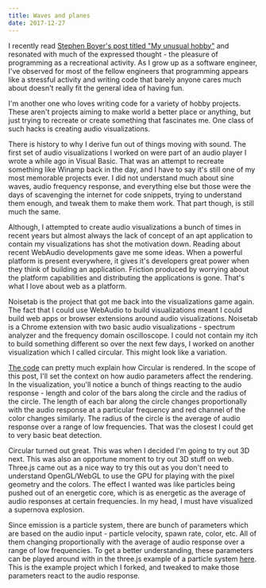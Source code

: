 ```yaml
---
title: Waves and planes
date: 2017-12-27
---
```


I recently read [Stephen Boyer's post titled "My unusual hobby"](https://www.stephanboyer.com/post/134/my-unusual-hobby) and resonated with much of the expressed thought - the pleasure of programming as a recreational activity. As I grow up as a software engineer, I've observed for most of the fellow engineers that programming appears like a stressful activity and writing code that barely anyone cares much about doesn't really fit the general idea of having fun.

I'm another one who loves writing code for a variety of hobby projects. These aren't projects aiming to make world a better place or anything, but just trying to recreate or create something that fascinates me. One class of such hacks is creating audio visualizations.

There is history to why I derive fun out of things moving with sound. The first set of audio visualizations I worked on were part of an audio player I wrote a while ago in Visual Basic. That was an attempt to recreate something like Winamp back in the day, and I have to say it's still one of my most memorable projects ever. I did not understand much about sine waves, audio frequency response, and everything else but those were the days of scavenging the internet for code snippets, trying to understand them enough, and tweak them to make them work. That part though, is still much the same.

Although, I attempted to create audio visualizations a bunch of times in recent years but almost always the lack of concept of an apt application to contain my visualizations has shot the motivation down. Reading about recent WebAudio developments gave me some ideas. When a powerful platform is present everywhere, it gives it's developers great power when they think of building an application. Friction produced by worrying about the platform capabilities and distributing the applications is gone. That's what I love about web as a platform.

Noisetab is the project that got me back into the visualizations game again. The fact that I could use WebAudio to build visualizations meant I could build web apps or browser extensions around audio visualizations. Noisetab is a Chrome extension with two basic audio visualizations - spectrum analyzer and the frequency domain oscilloscope. I could not contain my itch to build something different so over the next few days, I worked on another visualization which I called circular. This might look like a variation.

[The code](https://github.com/dash1291/noisetab/blob/master/tab.js#L71) can pretty much explain how Circular is rendered. In the scope of this post, I'll set the context on how audio parameters affect the rendering. In the visualization, you'll notice a bunch of things reacting to the audio response - length and color of the bars along the circle and the radius of the circle. The length of each bar along the circle changes proportionally with the audio response at a particular frequency and red channel of the color changes similarly. The radius of the circle is the average of audio response over a range of low frequencies. That was the closest I could get to very basic beat detection.

Circular turned out great. This was when I decided I'm going to try out 3D next. This was also an opportune moment to try out 3D stuff on web. Three.js came out as a nice way to try this out as you don't need to understand OpenGL/WebGL to use the GPU for playing with the pixel geometry and the colors. The effect I wanted was like particles being pushed out of an energetic core, which is as energetic as the average of audio responses at certain frequencies. In my head, I must have visualized a supernova explosion.

Since emission is a particle system, there are bunch of parameters which are based on the audio input - particle velocity, spawn rate, color, etc. All of them changing proportionally with the average of audio response over a range of low frequencies. To get a better understanding, these parameters can be played around with in the three.js example of a particle system [here](https://threejs.org/examples/webgl_gpu_particle_system.html). This is the example project which I forked, and tweaked to make those parameters react to the audio response.
